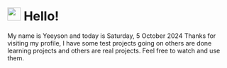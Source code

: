  <h1>
    <img src="https://emojis.slackmojis.com/emojis/images/1643510097/45343/hi.gif?1643510097" width="30"/> 
    Hello!
 </h1>
 <p>
    My name is Yeeyson and today is Saturday, 5 October 2024
    Thanks for visiting my profile, I have some test projects going on others are done learning projects and others are real projects.
    Feel free to watch and use them.
 </p>